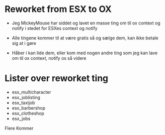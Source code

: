 # Reworket from ESX to OX

- Jeg MickeyMouse har siddet og lavet en masse ting om til ox context og notify i stedet for ESXes context og notify
- Alle tingene kommer til at være gratis så og sælge dem, kan ikke betale sig at i gøre

- Håber i kan lide dem, eller kom med nogen andre ting som jeg kan lave om til ox context, notify os så videre

# Lister over reworket ting
- esx_multicharacter
- esx_joblisting
- esx_taxijob
- esx_barbershop
- esx_clotheshop
- esx_jobs

Flere Kommer

